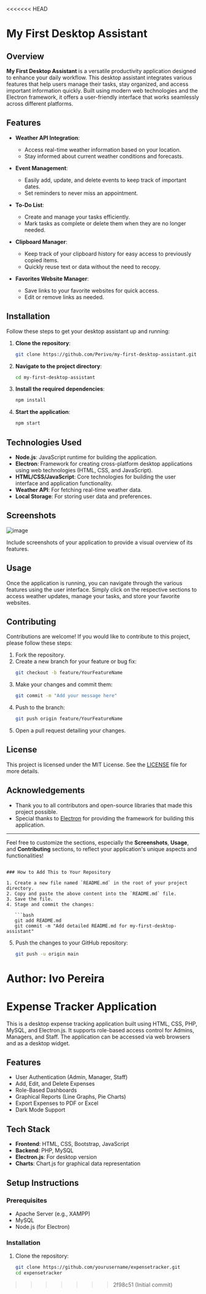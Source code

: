 <<<<<<< HEAD


# My First Desktop Assistant

## Overview

**My First Desktop Assistant** is a versatile productivity application designed to enhance your daily workflow. This desktop assistant integrates various features that help users manage their tasks, stay organized, and access important information quickly. Built using modern web technologies and the Electron framework, it offers a user-friendly interface that works seamlessly across different platforms.

## Features

- **Weather API Integration**: 
  - Access real-time weather information based on your location.
  - Stay informed about current weather conditions and forecasts.

- **Event Management**: 
  - Easily add, update, and delete events to keep track of important dates.
  - Set reminders to never miss an appointment.

- **To-Do List**: 
  - Create and manage your tasks efficiently.
  - Mark tasks as complete or delete them when they are no longer needed.

- **Clipboard Manager**: 
  - Keep track of your clipboard history for easy access to previously copied items.
  - Quickly reuse text or data without the need to recopy.

- **Favorites Website Manager**: 
  - Save links to your favorite websites for quick access.
  - Edit or remove links as needed.

## Installation

Follow these steps to get your desktop assistant up and running:

1. **Clone the repository**:
   ```bash
   git clone https://github.com/Perivo/my-first-desktop-assistant.git
   ```

2. **Navigate to the project directory**:
   ```bash
   cd my-first-desktop-assistant
   ```

3. **Install the required dependencies**:
   ```bash
   npm install
   ```

4. **Start the application**:
   ```bash
   npm start
   ```

## Technologies Used

- **Node.js**: JavaScript runtime for building the application.
- **Electron**: Framework for creating cross-platform desktop applications using web technologies (HTML, CSS, and JavaScript).
- **HTML/CSS/JavaScript**: Core technologies for building the user interface and application functionality.
- **Weather API**: For fetching real-time weather data.
- **Local Storage**: For storing user data and preferences.

## Screenshots
![image](https://github.com/user-attachments/assets/36eafdca-570a-49eb-914e-a8af33f27865)


Include screenshots of your application to provide a visual overview of its features.


## Usage

Once the application is running, you can navigate through the various features using the user interface. Simply click on the respective sections to access weather updates, manage your tasks, and store your favorite websites.

## Contributing

Contributions are welcome! If you would like to contribute to this project, please follow these steps:

1. Fork the repository.
2. Create a new branch for your feature or bug fix:
   ```bash
   git checkout -b feature/YourFeatureName
   ```
3. Make your changes and commit them:
   ```bash
   git commit -m "Add your message here"
   ```
4. Push to the branch:
   ```bash
   git push origin feature/YourFeatureName
   ```
5. Open a pull request detailing your changes.

## License

This project is licensed under the MIT License. See the [LICENSE](LICENSE) file for more details.

## Acknowledgements

- Thank you to all contributors and open-source libraries that made this project possible.
- Special thanks to [Electron](https://www.electronjs.org/) for providing the framework for building this application.

---

Feel free to customize the sections, especially the **Screenshots**, **Usage**, and **Contributing** sections, to reflect your application's unique aspects and functionalities!
``` 

### How to Add This to Your Repository

1. Create a new file named `README.md` in the root of your project directory.
2. Copy and paste the above content into the `README.md` file.
3. Save the file.
4. Stage and commit the changes:

   ```bash
   git add README.md
   git commit -m "Add detailed README.md for my-first-desktop-assistant"
   ```

5. Push the changes to your GitHub repository:

   ```bash
   git push -u origin main
   ```

Author: Ivo Pereira
=======
 
# Expense Tracker Application

This is a desktop expense tracking application built using HTML, CSS, PHP, MySQL, and Electron.js. It supports role-based access control for Admins, Managers, and Staff. The application can be accessed via web browsers and as a desktop widget.

## Features
- User Authentication (Admin, Manager, Staff)
- Add, Edit, and Delete Expenses
- Role-Based Dashboards
- Graphical Reports (Line Graphs, Pie Charts)
- Export Expenses to PDF or Excel
- Dark Mode Support

## Tech Stack
- **Frontend**: HTML, CSS, Bootstrap, JavaScript
- **Backend**: PHP, MySQL
- **Electron.js**: For desktop version
- **Charts**: Chart.js for graphical data representation

## Setup Instructions

### Prerequisites
- Apache Server (e.g., XAMPP)
- MySQL
- Node.js (for Electron)

### Installation
1. Clone the repository:
   ```bash
   git clone https://github.com/yourusername/expensetracker.git
   cd expensetracker
>>>>>>> 2f98c51 (Initial commit)

